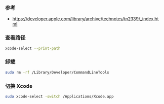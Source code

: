 ### 参考

-   https://developer.apple.com/library/archive/technotes/tn2339/_index.html

### 查看路径

```bash
xcode-select --print-path
```

### 卸载

```bash
sudo rm -rf /Library/Developer/CommandLineTools
```

### 切换 Xcode

```bash
sudo xcode-select -switch /Applications/Xcode.app
```
